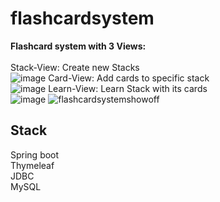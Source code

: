 # flashcardsystem
**Flashcard system with 3 Views:**<br/><br/>
Stack-View: Create new Stacks<br/>
![image](https://user-images.githubusercontent.com/13123637/73137547-b3247780-4059-11ea-8ba6-c5a5572cdc3a.png)
Card-View: Add cards to specific stack<br/>
![image](https://user-images.githubusercontent.com/13123637/73137553-c0d9fd00-4059-11ea-82dc-e429a6dade42.png)
Learn-View: Learn Stack with its cards<br/>
![image](https://user-images.githubusercontent.com/13123637/73137559-d2230980-4059-11ea-8c4d-36b77e34de43.png)
![flashcardsystemshowoff](https://user-images.githubusercontent.com/13123637/73137730-b456a400-405b-11ea-8018-efbf4b8a8433.gif)
## Stack
Spring boot<br/>
Thymeleaf<br/>
JDBC<br/>
MySQL
